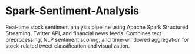 # Spark-Sentiment-Analysis
Real-time stock sentiment analysis pipeline using Apache Spark Structured Streaming, Twitter API, and financial news feeds. Combines text preprocessing, NLP sentiment scoring, and time-windowed aggregation for stock-related tweet classification and visualization.
